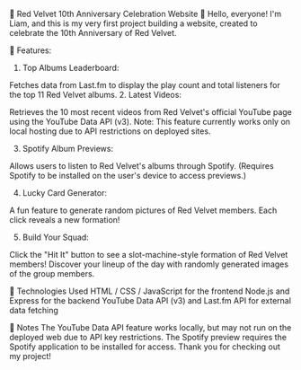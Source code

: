 🎉 Red Velvet 10th Anniversary Celebration Website 🎉
Hello, everyone! I'm Liam, and this is my very first project building a website, created to celebrate the 10th Anniversary of Red Velvet.

🌟 Features:

1. Top Albums Leaderboard:

Fetches data from Last.fm to display the play count and total listeners for the top 11 Red Velvet albums.
2. Latest Videos:

Retrieves the 10 most recent videos from Red Velvet's official YouTube page using the YouTube Data API (v3).
Note: This feature currently works only on local hosting due to API restrictions on deployed sites.

3. Spotify Album Previews:

Allows users to listen to Red Velvet's albums through Spotify. (Requires Spotify to be installed on the user's device to access previews.)

4. Lucky Card Generator:

A fun feature to generate random pictures of Red Velvet members. Each click reveals a new formation!

5. Build Your Squad:

Click the "Hit It" button to see a slot-machine-style formation of Red Velvet members! Discover your lineup of the day with randomly generated images of the group members.

🚀 Technologies Used
HTML / CSS / JavaScript for the frontend
Node.js and Express for the backend
YouTube Data API (v3) and Last.fm API for external data fetching

📢 Notes
The YouTube Data API feature works locally, but may not run on the deployed web due to API key restrictions.
The Spotify preview requires the Spotify application to be installed for access.
Thank you for checking out my project!
